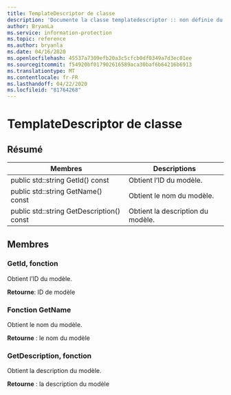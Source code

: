 ```yaml
---
title: TemplateDescriptor de classe
description: 'Documente la classe templatedescriptor :: non définie du kit de développement logiciel (SDK) Microsoft Information Protection (MIP).'
author: BryanLa
ms.service: information-protection
ms.topic: reference
ms.author: bryanla
ms.date: 04/16/2020
ms.openlocfilehash: 45537a7309efb20a3c5cfcb0df0349a7d3ec01ee
ms.sourcegitcommit: f54920bf017902616589aca30baf6b64216b6913
ms.translationtype: MT
ms.contentlocale: fr-FR
ms.lasthandoff: 04/22/2020
ms.locfileid: "81764268"
---
```

# <a name="class-templatedescriptor"></a>TemplateDescriptor de classe 
  
## <a name="summary"></a>Résumé
 Membres                        | Descriptions                                
--------------------------------|---------------------------------------------
public std::string GetId() const  |  Obtient l’ID du modèle.
public std::string GetName() const  |  Obtient le nom du modèle.
public std::string GetDescription() const  |  Obtient la description du modèle.
  
## <a name="members"></a>Membres
  
### <a name="getid-function"></a>GetId, fonction
Obtient l’ID du modèle.

  
**Retourne**: ID de modèle
  
### <a name="getname-function"></a>Fonction GetName
Obtient le nom du modèle.

  
**Retourne** : le nom du modèle
  
### <a name="getdescription-function"></a>GetDescription, fonction
Obtient la description du modèle.

  
**Retourne** : la description du modèle